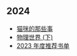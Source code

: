 ## 2024
- [猫咪的那些事](2024/cat.md)
- [物理世界 (下)](2024/physics-introduction-2.md)
- [2023 年度推荐书单](2024/reading-recommended.md)

